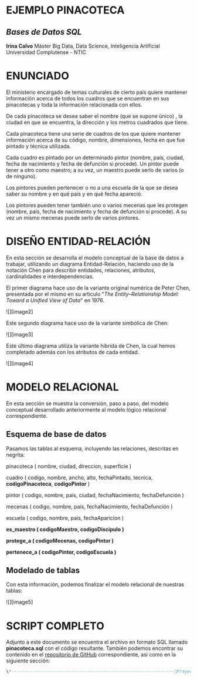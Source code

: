 # EJEMPLO PINACOTECA

## *Bases de Datos SQL*

**Irina Calvo**
Máster Big Data, Data Science, Inteligencia Artificial  
Universidad Complutense \- NTIC

# ENUNCIADO

El ministerio encargado de temas culturales de cierto país quiere mantener información acerca de todos los cuadros que se encuentran en sus pinacotecas y toda la información relacionada con ellos. 

De cada pinacoteca se desea saber el nombre (que se supone único) , la ciudad en que se encuentra, la dirección y los metros cuadrados que tiene.

Cada pinacoteca tiene una serie de cuadros de los que quiere mantener información acerca de su código, nombre, dimensiones, fecha en que fue pintado y técnica utilizada.

Cada cuadro es pintado por un determinado pintor (nombre, país, ciudad, fecha de nacimiento y fecha de defunción si procede). Un pintor puede tener a otro como maestro; a su vez, un maestro puede serlo de varios (o de ninguno).

Los pintores pueden pertenecer o no a una escuela de la que se desea saber su nombre y en qué país y en qué fecha apareció.

Los pintores pueden tener también uno o varios mecenas que les protegen (nombre, país, fecha de nacimiento y fecha de defunción si procede). A su vez un mismo mecenas puede serlo de varios pintores.

# DISEÑO ENTIDAD-RELACIÓN

En esta sección se desarrolla el modelo conceptual de la base de datos a trabajar, utilizando un diagrama Entidad-Relación, haciendo uso de la notación Chen para describir entidades, relaciones, atributos, cardinalidades e interdependencias.

El primer diagrama hace uso de la variante original numérica de Peter Chen, presentada por el mismo en su artículo "*The Entity–Relationship Model: Toward a Unified View of Data*" en 1976\.


![][image2]

Este segundo diagrama hace uso de la variante simbólica de Chen:  

![][image3]

Este último diagrama utiliza la variante híbrida de Chen, la cual hemos completado además con los atributos de cada entidad.  

![][image4]

# MODELO RELACIONAL

En esta sección se muestra la conversión, paso a paso, del modelo conceptual desarrollado anteriormente al modelo lógico relacional correspondiente.

## Esquema de base de datos

Pasamos las tablas al esquema, incluyendo las relaciones, descritas en negrita:

pinacoteca ( nombre, ciudad, direccion, superficie )

cuadro ( codigo, nombre, ancho, alto, fechaPintado, tecnica, **codigoPinacoteca**, **codigoPintor** )

pintor ( codigo, nombre, pais, ciudad, fechaNacimiento, fechaDefunción )

mecenas ( codigo, nombre, pais, fechaNacimiento, fechaDefunción )

escuela ( codigo, nombre, pais, fechaAparicion )

**es\_maestro ( codigoMaestro, codigoDiscipulo )**

**protege\_a ( codigoMecenas, codigoPintor )**

**pertenece\_a ( codigoPintor, codigoEscuela )**

## Modelado de tablas

Con esta información, podemos finalizar el modelo relacional de nuestras tablas:

![][image5]

# SCRIPT COMPLETO

Adjunto a este documento se encuentra el archivo en formato SQL llamado **pinacoteca.sql** con el código resultante. También podemos encontrar su contenido en el [repositorio de GitHub](https://github.com/anairinac/ucm-sql/ejemplo/blob/main/ejemplos/pinacoteca/pinacoteca.sql) correspondiente, así como en la siguiente sección:

```sql
\*--------------------------------------------------------------Proyecto:   Ejemplo PinacotecaArchivo:    ejemplos/pinacoteca.sqlAutor:      Irina CalvoFecha:      22-10-2025DB:         MySQL Ver 9.4.0 for macos15 on arm64 (MySQL Community Server \- GPL)Curso:      Bases de Datos SQLPrograma:   Master Big Data, Data Science, AIUniversidad Complutense\--------------------------------------------------------------\*/\-- create databaseDROP DATABASE IF EXISTS ejemplo\_pinacoteca; CREATE DATABASE ejemplo\_pinacoteca; USE ejemplo\_pinacoteca;\-- pinacotecaDROP TABLE IF EXISTS pinacoteca;CREATE TABLE pinacoteca (    nombre VARCHAR(60) PRIMARY KEY,     ciudad VARCHAR(60),     direccion VARCHAR(100),     superficie SMALLINT);\-- escuelaDROP TABLE IF EXISTS escuela;CREATE TABLE escuela (     codigo SMALLINT PRIMARY KEY AUTO\_INCREMENT,     nombre VARCHAR(60),     pais VARCHAR(60),     fechaAparicion DATE);\-- mecenasDROP TABLE IF EXISTS mecenas;CREATE TABLE mecenas (    codigo SMALLINT PRIMARY KEY AUTO\_INCREMENT,     nombre VARCHAR(60),     pais VARCHAR(60),     fechaNacimiento DATE,     fechaDefunción DATE);\-- pintorDROP TABLE IF EXISTS pintor;CREATE TABLE pintor (    codigo SMALLINT PRIMARY KEY AUTO\_INCREMENT,    nombre VARCHAR(60),     pais VARCHAR(60),     ciudad VARCHAR(60),     fechaNacimiento DATE,     fechaDefunción DATE);\-- cuadroDROP TABLE IF EXISTS cuadro;CREATE TABLE cuadro (    codigo SMALLINT PRIMARY KEY AUTO\_INCREMENT,     nombre VARCHAR(60),     ancho SMALLINT,     alto SMALLINT,     fechaPintado DATE,     tecnica VARCHAR(25),     codigoPinacoteca VARCHAR(60) NOT NULL,     codigoPintor SMALLINT NOT NULL,    FOREIGN KEY (codigoPinacoteca) REFERENCES pinacoteca(nombre) ON DELETE CASCADE ON UPDATE CASCADE,    FOREIGN KEY (codigoPintor) REFERENCES pintor(codigo) ON DELETE CASCADE ON UPDATE CASCADE);\-- protege\_aDROP TABLE IF EXISTS protege\_a;CREATE TABLE protege\_a (    codigoMecenas SMALLINT,    codigoPintor SMALLINT,    PRIMARY KEY (codigoMecenas, codigoPintor),    FOREIGN KEY (codigoMecenas) REFERENCES mecenas(codigo) ON DELETE CASCADE ON UPDATE CASCADE,    FOREIGN KEY (codigoPintor) REFERENCES pintor(codigo) ON DELETE CASCADE ON UPDATE CASCADE);\-- pertenece\_aDROP TABLE IF EXISTS pertenece\_a;CREATE TABLE pertenece\_a (    codigoPintor SMALLINT,    codigoEscuela SMALLINT,    PRIMARY KEY (codigoPintor, codigoEscuela),    FOREIGN KEY (codigoPintor) REFERENCES pintor(codigo) ON DELETE CASCADE ON UPDATE CASCADE,    FOREIGN KEY (codigoEscuela) REFERENCES escuela(codigo) ON DELETE CASCADE ON UPDATE CASCADE);\-- es\_maestroDROP TABLE IF EXISTS es\_maestro;CREATE TABLE es\_maestro (    codigoMaestro SMALLINT,    codigoDiscipulo SMALLINT,    PRIMARY KEY (codigoMaestro, codigoDiscipulo),    FOREIGN KEY (codigoMaestro) REFERENCES pintor(codigo) ON DELETE CASCADE,    FOREIGN KEY (codigoDiscipulo) REFERENCES pintor(codigo) ON DELETE CASCADE ); 
```